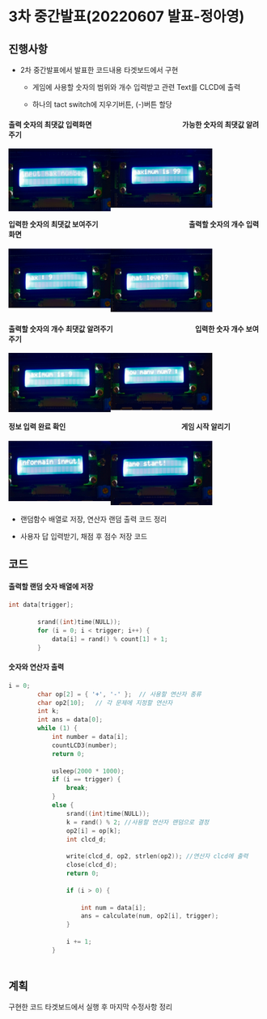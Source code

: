 # 3차 중간발표(20220607 발표-정아영)

## 진행사항

* 2차 중간발표에서 발표한 코드내용 타겟보드에서 구현

  * 게임에 사용할 숫자의 범위와 개수 입력받고 관련 Text를 CLCD에 출력

  * 하나의 tact switch에 지우기버튼, (-)버튼 할당


#### 출력 숫자의 최댓값 입력화면&nbsp;&nbsp;&nbsp;&nbsp;&nbsp;&nbsp;&nbsp;&nbsp;&nbsp;&nbsp;&nbsp;&nbsp;&nbsp;&nbsp;&nbsp;&nbsp;&nbsp;&nbsp;&nbsp;&nbsp;&nbsp;&nbsp;&nbsp;&nbsp;&nbsp;&nbsp;&nbsp;&nbsp;&nbsp;&nbsp;&nbsp;&nbsp;&nbsp;&nbsp;&nbsp;&nbsp;&nbsp;&nbsp;&nbsp;&nbsp;&nbsp;&nbsp;&nbsp;&nbsp;&nbsp;&nbsp;&nbsp;&nbsp;&nbsp;&nbsp;&nbsp;&nbsp;&nbsp;&nbsp;가능한 숫자의 최댓값 알려주기
<img src="https://github.com/qkrejr00/2022_IoTProgramming_Team6/blob/master/img/1.inputmaxnumber.jpg" width="40%" height="30%" align='left'></img>

  <img src="https://github.com/qkrejr00/2022_IoTProgramming_Team6/blob/master/img/2.maximumis99.jpg" width="40%" height="30%" ></img>
  
  #### 입력한 숫자의 최댓값 보여주기&nbsp;&nbsp;&nbsp;&nbsp;&nbsp;&nbsp;&nbsp;&nbsp;&nbsp;&nbsp;&nbsp;&nbsp;&nbsp;&nbsp;&nbsp;&nbsp;&nbsp;&nbsp;&nbsp;&nbsp;&nbsp;&nbsp;&nbsp;&nbsp;&nbsp;&nbsp;&nbsp;&nbsp;&nbsp;&nbsp;&nbsp;&nbsp;&nbsp;&nbsp;&nbsp;&nbsp;&nbsp;&nbsp;&nbsp;&nbsp;&nbsp;&nbsp;&nbsp;&nbsp;&nbsp;&nbsp;&nbsp;&nbsp;&nbsp;&nbsp;&nbsp;&nbsp;&nbsp;&nbsp;출력할 숫자의 개수 입력화면
  <img src="https://github.com/qkrejr00/2022_IoTProgramming_Team6/blob/master/img/3.max9.jpg" width="40%" height="30%" align='left'></img>

<img src="https://github.com/qkrejr00/2022_IoTProgramming_Team6/blob/master/img/4.whatlevel.jpg" width="40%" height="30%"></img>

#### 출력할 숫자의 개수 최댓값 알려주기&nbsp;&nbsp;&nbsp;&nbsp;&nbsp;&nbsp;&nbsp;&nbsp;&nbsp;&nbsp;&nbsp;&nbsp;&nbsp;&nbsp;&nbsp;&nbsp;&nbsp;&nbsp;&nbsp;&nbsp;&nbsp;&nbsp;&nbsp;&nbsp;&nbsp;&nbsp;&nbsp;&nbsp;&nbsp;&nbsp;&nbsp;&nbsp;&nbsp;&nbsp;&nbsp;&nbsp;&nbsp;&nbsp;&nbsp;&nbsp;&nbsp;&nbsp;&nbsp;&nbsp;&nbsp;&nbsp;&nbsp;&nbsp;&nbsp;입력한 숫자 개수 보여주기
<img src="https://github.com/qkrejr00/2022_IoTProgramming_Team6/blob/master/img/5.maximumis9.jpg" width="40%" height="30%" align='left'></img>

<img src="https://github.com/qkrejr00/2022_IoTProgramming_Team6/blob/master/img/6.howmanynum.jpg" width="40%" height="30%"></img>

#### 정보 입력 완료 확인&nbsp;&nbsp;&nbsp;&nbsp;&nbsp;&nbsp;&nbsp;&nbsp;&nbsp;&nbsp;&nbsp;&nbsp;&nbsp;&nbsp;&nbsp;&nbsp;&nbsp;&nbsp;&nbsp;&nbsp;&nbsp;&nbsp;&nbsp;&nbsp;&nbsp;&nbsp;&nbsp;&nbsp;&nbsp;&nbsp;&nbsp;&nbsp;&nbsp;&nbsp;&nbsp;&nbsp;&nbsp;&nbsp;&nbsp;&nbsp;&nbsp;&nbsp;&nbsp;&nbsp;&nbsp;&nbsp;&nbsp;&nbsp;&nbsp;&nbsp;&nbsp;&nbsp;&nbsp;&nbsp;&nbsp;&nbsp;&nbsp;&nbsp;&nbsp;&nbsp;&nbsp;&nbsp;&nbsp;&nbsp;&nbsp;&nbsp;&nbsp;&nbsp;&nbsp;게임 시작 알리기
<img src="https://github.com/qkrejr00/2022_IoTProgramming_Team6/blob/master/img/7.informaininput.jpg" width="40%" height="30%" align='left'></img>

<img 
src="https://github.com/qkrejr00/2022_IoTProgramming_Team6/blob/master/img/8.gamestart.jpg" width="40%" height="30%"></img>

* 랜덤함수 배열로 저장, 연산자 랜덤 출력 코드 정리

* 사용자 답 입력받기, 채점 후 점수 저장 코드 



## 코드

#### 출력할 랜덤 숫자 배열에 저장 

```c
int data[trigger];

		srand((int)time(NULL));
		for (i = 0; i < trigger; i++) {
			data[i] = rand() % count[1] + 1;
		}
```

#### 숫자와 연산자 출력
```c
i = 0;
		char op[2] = { '+', '-' };	// 사용할 연산자 종류
		char op2[10];	// 각 문제에 지정할 연산자
		int k;
		int ans = data[0];
		while (1) {
			int number = data[i];
			countLCD3(number);
			return 0;

			usleep(2000 * 1000);
			if (i == trigger) {
				break;
			}
			else {
				srand((int)time(NULL));
				k = rand() % 2; //사용할 연산자 랜덤으로 결정
				op2[i] = op[k];
				int clcd_d;

				write(clcd_d, op2, strlen(op2)); //연산자 clcd에 출력 
				close(clcd_d);
				return 0;

				if (i > 0) {

					int num = data[i];
					ans = calculate(num, op2[i], trigger);
				}

				i += 1;
			}
      
```

## 계획

구현한 코드 타겟보드에서 실행 후 마지막 수정사항 정리
